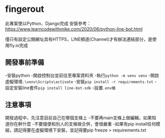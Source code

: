 # fingerout
此專案使以Python、Django完成
安裝參考：https://www.learncodewithmike.com/2020/06/python-line-bot.html

僅只有設定公開網址具有HTTPS，LINE頻道(Channel)才有辦法連結部分，是使用fly.io完成

## 開發事前準備
-安裝python
-開啟控制台並前往至專案資料夾
-執行`python -m venv venv`
-開啟虛擬環境`.\venv\Scripts\activate`
-安裝`pip install -r requirements.txt`
-設定安裝line套件`pip install line-bot-sdk`
-設置`.env檔`
## 注意事項
開發過程中，先注意目前自己在哪個支條上
-不要再main支條上做編輯，如果知道你在幹什麼
-不要隨便和別人的支條做合併，會很嚴重
-如果有pip install任何模組，請記得要在虛擬環境下安裝，並記得要pip freeze > requirements.txt
